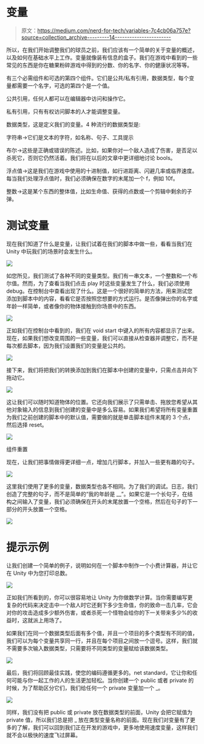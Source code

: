 # 变量

> 原文：<https://medium.com/nerd-for-tech/variables-7c4cb06a757e?source=collection_archive---------14----------------------->

所以，在我们开始调整我们的球员之前，我们应该有一个简单的关于变量的概述，以及如何在基础水平上工作。变量就像装有信息的盒子。我们在游戏中看到的一些常见的东西是你在糖果粉碎游戏中得到的分数、你的名字、你的健康状况等等。

有三个必需组件和可选的第四个组件。它们是公共/私有引用，数据类型，每个变量都需要一个名字，可选的第四个是一个值。

公共引用，任何人都可以在编辑器中访问和操作它。

私有引用，只有有权访问脚本的人才能调整变量。

数据类型，这是定义我们的变量。4 种流行的数据类型是:

字符串→它们是文本的字符，如名称、句子、工具提示

布尔→这些是正确或错误的陈述。比如，如果你对一个敌人造成了伤害，是否足以杀死它，否则它仍然活着。我们将在以后的文章中更详细地讨论 bools。

浮点值→这是我们在游戏中使用的十进制值，如行进距离、闪避几率或临界速度。每当我们处理浮点值时，我们必须确保在数字的末尾加一个 f，例如 10f。

整数→这是某个东西的整体值，比如生命值、获得的点数或一个剪辑中剩余的子弹。

# 测试变量

现在我们知道了什么是变量，让我们试着在我们的脚本中做一些，看看当我们在 Unity 中玩我们的场景时会发生什么。

![](img/0ebe5f2e0bf5429d64f032bf1ac9b9ed.png)

如您所见，我们测试了各种不同的变量类型。我们有一串文本，一个整数和一个布尔值。然而，为了查看当我们点击 play 时这些变量发生了什么，我们必须使用 debug。在控制台中查看出现了什么。这是一个很好的简单的方法，用来测试您添加到脚本中的内容，看看它是否按照您想要的方式运行。是否像弹出你的名字或年龄一样简单，或者像你的物体接触到你场景中的东西。

![](img/25358e2b844279020f47fec523acaaa3.png)

正如我们在控制台中看到的，我们在 void start 中键入的所有内容都显示了出来。现在，如果我们想改变周围的一些变量，我们可以直接从检查器并调整它，而不是每次都去脚本，因为我们设置我们的变量是公共的。

![](img/50d05458a5f8ec43176aabc272189f2e.png)

接下来，我们将把我们的转换添加到我们在脚本中创建的变量中，只需点击并向下拖动它。

![](img/1842f4bff6a8a6e8e7ca5aeda64e800c.png)

这让我们可以随时知道物体的位置。它还向我们展示了只需单击、拖放您希望从其他对象输入的信息到我们创建的变量中是多么容易。如果我们希望将所有变量重置为我们之前创建的脚本中的默认值，需要做的就是单击脚本组件末尾的 3 个点，然后选择 reset。

![](img/3b065311fd230d17bcad846aa4844c34.png)

组件重置

现在，让我们把事情做得更详细一点，增加几行脚本，并加入一些更有趣的句子。

![](img/6dcd40311f7a2d9c3fc4bcb3d9b5a012.png)

这里我们使用了更多的变量，数据类型也各不相同。为了我们的调试。日志，我们创造了完整的句子，而不是简单的“我的年龄是 __”。如果它是一个长句子，在结构之间输入了变量，我们必须确保在开头的末尾放置一个空格，然后在句子的下一部分的开头放置一个空格。

![](img/f13fd18fd55b79b683b785d6de91536c.png)

# 提示示例

让我们创建一个简单的例子，说明如何在一个脚本中制作一个小费计算器，并让它在 Unity 中为您打印总数。

![](img/47db108d04fac3ce9a7614927ea04a4e.png)

正如我们所看到的，你可以很容易地让 Unity 为你做数学计算。当你需要编写更复杂的代码来决定击中一个敌人时它还剩下多少生命值，你的致命一击几率，它会对你的攻击造成多少额外伤害，或者杀死一个怪物会给你的下一关带来多少%的收益时，这就派上用场了。

如果我们在同一个数据类型后面有多个值，并且一个项目的多个类型有不同的值，我们可以为每个变量共享同一行，并且在每个项目之间放一个逗号。这样，我们就不需要多次输入数据类型，只需要将不同类型的变量赋给该数据类型。

![](img/d3a9e5a9ede5b7ad31392ba6cfa382ec.png)

最后，我们将回顾最佳实践，使您的编码遵循更多的。net standard，它让你和任何可能与你一起工作的人的生活更加轻松。当你创建一个 public 或者 private 的时候，为了帮助区分它们，我们给任何一个 private 变量加一个 _。

![](img/22aacf501a57c963350dc4972d692ee6.png)

同样，我们没有把 public 或 private 放在数据类型的前面，Unity 会把它赋值为 private 值，所以我们总是把 _ 放在类型变量名称的前面。现在我们对变量有了更多的了解，我们可以回到我们正在开发的游戏中，更多地使用速度变量，这样我们就不会以极快的速度飞过屏幕。